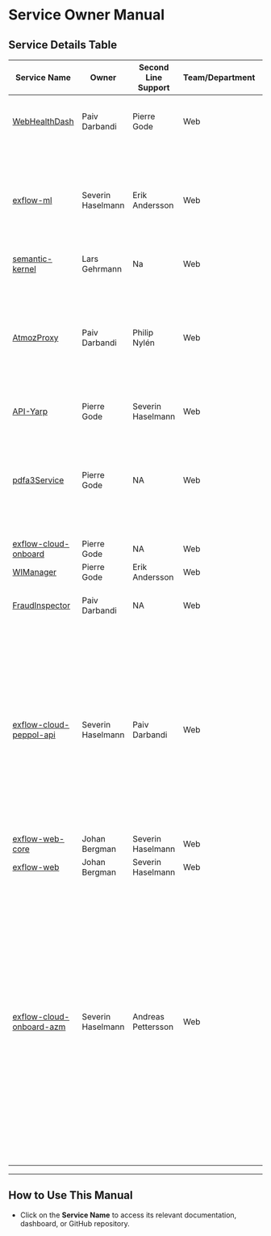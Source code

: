 # Service Owner Manual

## Service Details Table

| **Service Name** | **Owner**      | **Second Line Support** | **Team/Department** | **Contact Info**        | **Service Description**                          | **Dependencies**          | **Last Updated**    | **Additional Notes**                   |
|-------------------|----------------|-------------------------|----------------------|-------------------------|--------------------------------------------------|---------------------------|---------------------|-----------------------------------------|
| [WebHealthDash](https://github.com/suscloudservices/WebHealthDash) | Paiv Darbandi       | Pierre Gode             | Web             | paiv.darbandi@signupsoftware.com / pierre.gode@signupsoftware.com    | Service for checking health of our internal services | semantic-kernel, blob storage (health.json)        | 2024-12-19          | cache refresh nightly at 12 AM               |
| [exflow-ml](https://github.com/suscloudservices/exflow-ml)    | Severin Haselmann     | Erik Andersson  | Web            | severin.haselmann@signupsoftware.com / erik.andersson@signupsoftware.com  | The Exflow Machine Learning API plays a crucial role in the project, focusing on the machine learning aspect.  | NA         | 2024-12-18          | Na     |
| [semantic-kernel](https://github.com/suscloudservices/semantic-kernel)| Lars Gehrmann    | Na            | Web     | lars.gehrmann@signupsoftware.com  | AI chat bot                  | OpenAI   | 2024-12-10          | Na        |
| [AtmozProxy](https://github.com/suscloudservices/AtmozProxy) | Paiv Darbandi     | Philip Nylén            | Web             | paiv.darbandi@signupsoftware.com / philip.nylen@signupsoftware.com | AtmozProxy is a .NET-based API proxy service designed to facilitate communication with Atmoz and the Finance Operations API.                  | exflow-cloud-onboard-azm, F&O | 2024-12-11          | Na   |
| [API-Yarp](https://github.com/suscloudservices/API-Yarp) | Pierre Gode     | Severin Haselmann            | Web             | pierre.gode@signupsoftware.com / severin.haselmann@signupsoftware.com |NA                | NA | 2024-11-28          | Na   |
| [pdfa3Service](https://github.com/suscloudservices/pdfa3Service) | Pierre Gode     | NA           | Web             | pierre.gode@signupsoftware.com  |The PDF/A-3 Extraction Service is an API-based utility that allows users to extract embedded files from PDF/A-3 documents.                | NA | 2024-11-27          | Na   |
| [exflow-cloud-onboard](https://github.com/suscloudservices/exflow-cloud-onboard) | Pierre Gode     | NA           | Web             | pierre.gode@signupsoftware.com  |NA                | NA | 2024-10-10          | Na   |
| [WIManager](https://github.com/suscloudservices/WIManager) | Pierre Gode     | Erik Andersson         | Web             | pierre.gode@signupsoftware.com / erik.andersson@signupsoftware.com |NA                | NA | 2024-9-3          | Na   |
| [FraudInspector](https://github.com/suscloudservices/FraudInspector) | Paiv Darbandi     | NA        | Web             | paiv.darbandi@signupsoftware.com | Serivce that checks the fraud score of invoices               | NA | 2024-10-14          | Currently waiting for use case    |
| [exflow-cloud-peppol-api](https://dev.azure.com/signupsoftware/ExFlow/_git/exflow-cloud-peppol-api) | Severin Haselmann     | Paiv Darbandi        | Web             | severin.haselmann@signupsoftware.com / paiv.darbandi@signupsoftware.com | This Api is responsible of sending and receiving peppol documents. It works together with Galaxy Gateway api CRUD operations for participants and uses Azure Storage account to send documents and update Table Storage data.             | Pager/Peppol/Tungsten | 2024-12-9           | Currently waiting F&O to finish testing  |
| [exflow-web-core](https://dev.azure.com/signupsoftware/ExFlow/_git/exflow-web-core) | Johan Bergman     | Severin Haselmann        | Web             | johan.bergman@signupsoftware.com / severin.haselmann@signupsoftware.com | NA             | NA | 2024-10-28          | NA  |
| [exflow-web](https://dev.azure.com/signupsoftware/ExFlow/_git/exflow-web) | Johan Bergman     | Severin Haselmann        | Web             | johan.bergman@signupsoftware.com / severin.haselmann@signupsoftware.com | NA             | NA | 2024-6-26          | NA  |
| [exflow-cloud-onboard-azm](https://dev.azure.com/signupsoftware/ExFlow/_git/exflow-cloud-onboard-azm) | Severin Haselmann     | Andreas Pettersson        | Web             | severin.haselmann@signupsoftware.com / andreas.pettersson@signupsoftware.com | This handles the subscription and billing for the Azure Marketplace. It includes an API for Finance Operation (FO) to register new customers, send billing for different services (like Peppol), a landing page that activates the subscription done in Azure Marketplace, subscription page to unsubscribe, and a webhook that handles changes in the subscription.             | NA | 2024-12-10          | NA  |

---

## How to Use This Manual

- Click on the **Service Name** to access its relevant documentation, dashboard, or GitHub repository.
